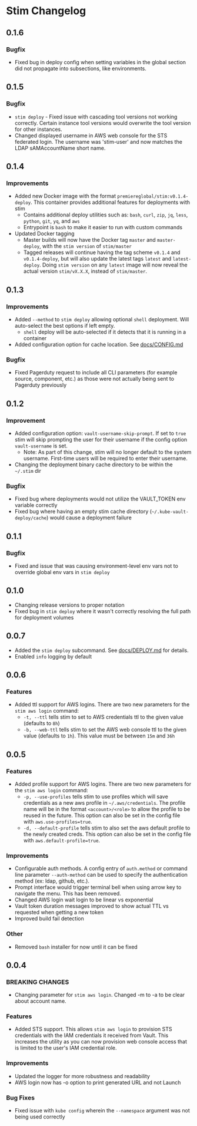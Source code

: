 # Stim Changelog

## 0.1.6

### Bugfix
* Fixed bug in deploy config when setting variables in the global section did not propagate into subsections, like environments.

## 0.1.5

### Bugfix
* `stim deploy` - Fixed issue with cascading tool versions not working correctly. Certain instance tool versions would overwrite the tool version for other instances.
* Changed displayed username in AWS web console for the STS federated login. The username was 'stim-user' and now matches the LDAP sAMAccountName short name.

## 0.1.4

### Improvements
* Added new Docker image with the format `premiereglobal/stim:v0.1.4-deploy`.  This container provides additional features for deployments with stim
  * Contains additional deploy utilities such as: `bash`, `curl`, `zip`, `jq`, `less`, `python`, `git`, `yq`, and `aws`
  * Entrypoint is `bash` to make it easier to run with custom commands
* Updated Docker tagging
  * Master builds will now have the Docker tag `master` and `master-deploy`, with the `stim version` of `stim/master`
  * Tagged releases will continue having the tag scheme `v0.1.4` and `v0.1.4-deploy`, but will also update the latest tags `latest` and `latest-deploy`.  Doing `stim version` on any `latest` image will now reveal the actual version `stim/vX.X.X`, instead of `stim/master`.

## 0.1.3

### Improvements
* Added `--method` to `stim deploy` allowing optional `shell` deployment.  Will auto-select the best options if left empty.
  * `shell` deploy will be auto-selected if it detects that it is running in a container
* Added configuration option for cache location. See [docs/CONFIG.md](docs/CONFIG.md)

### Bugfix
* Fixed Pagerduty request to include all CLI parameters (for example source, component, etc.) as those were not actually being sent to Pagerduty previously

## 0.1.2

### Improvement
* Added configuration option: `vault-username-skip-prompt`. If set to `true` stim will skip prompting the user for their username if the config option `vault-username` is set.
  * Note: As part of this change, stim will no longer default to the system username. First-time users will be required to enter their username.
* Changing the deployment binary cache directory to be within the `~/.stim` dir

### Bugfix
* Fixed bug where deployments would not utilize the VAULT_TOKEN env variable correctly
* Fixed bug where having an empty stim cache directory (`~/.kube-vault-deploy/cache`) would cause a deployment failure

## 0.1.1

### Bugfix
* Fixed and issue that was causing environment-level env vars not to override global env vars in `stim deploy`

## 0.1.0
* Changing release versions to proper notation
* Fixed bug in `stim deploy` where it wasn't correctly resolving the full path for deployment volumes

## 0.0.7
* Added the `stim deploy` subcommand.  See [docs/DEPLOY.md](docs/DEPLOY.md) for details.
* Enabled `info` logging by default

## 0.0.6

### Features
* Added ttl support for AWS logins.  There are two new parameters for the `stim aws login` command:
  * `-t, --ttl` tells stim to set to AWS credentials ttl to the given value (defaults to `8h`)
  * `-b, --web-ttl` tells stim to set the AWS web console ttl to the given value (defaults to `1h`).  This value must be between `15m` and `36h`

## 0.0.5

### Features
* Added profile support for AWS logins. There are two new parameters for the `stim aws login` command:
  * `-p, --use-profiles` tells stim to use profiles which will save credentials as a new aws profile in `~/.aws/credentials`. The profile name will be in the format `<account>/<role>` to allow the profile to be reused in the future.  This option can also be set in the config file with `aws.use-profiles=true`.
  * `-d, --default-profile` tells stim to also set the aws default profile to the newly created creds. This option can also be set in the config file with `aws.default-profile=true`.

### Improvements
* Configurable auth methods.  A config entry of `auth.method` or command line parameter `--auth-method` can be used to specify the authentication method (ex: ldap, github, etc.).
* Prompt interface would trigger terminal bell when using arrow key to navigate the menu. This has been removed.
* Changed AWS login wait login to be linear vs exponential
* Vault token duration messages improved to show actual TTL vs requested when getting a new token
* Improved build fail detection

### Other
* Removed `bash` installer for now until it can be fixed

## 0.0.4
### BREAKING CHANGES
* Changing parameter for `stim aws login`. Changed -m to -a to be clear about account name.

### Features
* Added STS support.  This allows `stim aws login` to provision STS credentials with the IAM credentials it received from Vault.  This increases the utility as you can now provision web console access that is limited to the user's IAM credential role.

### Improvements
* Updated the logger for more robustness and readability
* AWS login now has -o option to print generated URL and not Launch

### Bug Fixes
* Fixed issue with `kube config` wherein the `--namespace` argument  was not being used correctly
